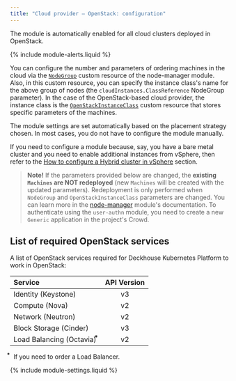 ```yaml
---
title: "Cloud provider — OpenStack: configuration"
---
```


The module is automatically enabled for all cloud clusters deployed in OpenStack.

{% include module-alerts.liquid %}

You can configure the number and parameters of ordering machines in the cloud via the [`NodeGroup`](../../modules/node-manager/cr.html#nodegroup) custom resource of the node-manager module. Also, in this custom resource, you can specify the instance class's name for the above group of nodes (the `cloudInstances.ClassReference` NodeGroup parameter). In the case of the OpenStack-based cloud provider, the instance class is the [`OpenStackInstanceClass`](cr.html#openstackinstanceclass) custom resource that stores specific parameters of the machines.

The module settings are set automatically based on the placement strategy chosen. In most cases, you do not have to configure the module manually.

If you need to configure a module because, say, you have a bare metal cluster and you need to enable additional instances from vSphere, then refer to the [How to configure a Hybrid cluster in vSphere](faq.html#how-do-i-create-a-hybrid-cluster) section.

> **Note!** If the parameters provided below are changed, the **existing `Machines` are NOT redeployed** (new `Machines` will be created with the updated parameters). Redeployment is only performed when `NodeGroup` and `OpenStackInstanceClass` parameters are changed. You can learn more in the [node-manager](../../modules/node-manager/faq.html#how-do-i-redeploy-ephemeral-machines-in-the-cloud-with-a-new-configuration) module's documentation.
> To authenticate using the `user-authn` module, you need to create a new `Generic` application in the project's Crowd.

## List of required OpenStack services

A list of OpenStack services required for Deckhouse Kubernetes Platform to work in OpenStack:

| Service                           | API Version |
|:----------------------------------|:-----------:|
| Identity (Keystone)               | v3          |
| Compute (Nova)                    | v2          |
| Network (Neutron)                 | v2          |
| Block Storage (Cinder)            | v3          |
| Load Balancing (Octavia) &#8432;  | v2          |

&#8432;  If you need to order a Load Balancer.

{% include module-settings.liquid %}
